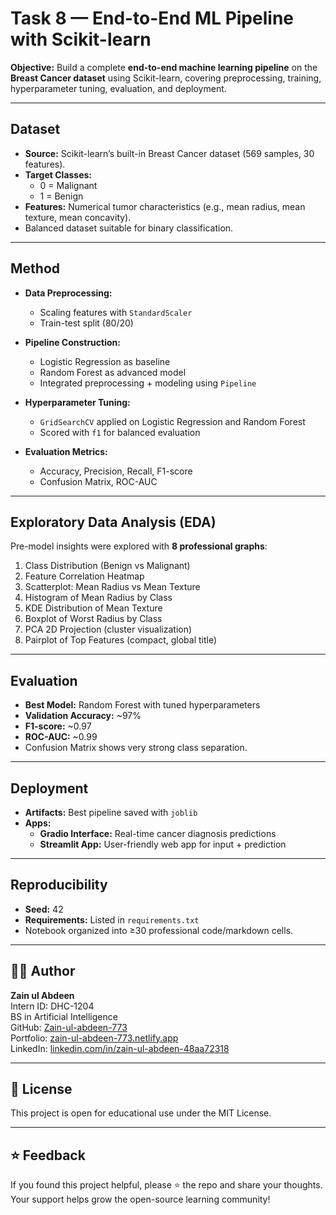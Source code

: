# Task 8 — End-to-End ML Pipeline with Scikit-learn

**Objective:** Build a complete **end-to-end machine learning pipeline** on the **Breast Cancer dataset** using Scikit-learn, covering preprocessing, training, hyperparameter tuning, evaluation, and deployment.  

---

## Dataset
- **Source:** Scikit-learn’s built-in Breast Cancer dataset (569 samples, 30 features).  
- **Target Classes:**  
  - 0 = Malignant  
  - 1 = Benign  
- **Features:** Numerical tumor characteristics (e.g., mean radius, mean texture, mean concavity).  
- Balanced dataset suitable for binary classification.  

---

## Method
- **Data Preprocessing:**  
  - Scaling features with `StandardScaler`  
  - Train-test split (80/20)  

- **Pipeline Construction:**  
  - Logistic Regression as baseline  
  - Random Forest as advanced model  
  - Integrated preprocessing + modeling using `Pipeline`  

- **Hyperparameter Tuning:**  
  - `GridSearchCV` applied on Logistic Regression and Random Forest  
  - Scored with `f1` for balanced evaluation  

- **Evaluation Metrics:**  
  - Accuracy, Precision, Recall, F1-score  
  - Confusion Matrix, ROC-AUC  

---

## Exploratory Data Analysis (EDA)
Pre-model insights were explored with **8 professional graphs**:
1. Class Distribution (Benign vs Malignant)  
2. Feature Correlation Heatmap  
3. Scatterplot: Mean Radius vs Mean Texture  
4. Histogram of Mean Radius by Class  
5. KDE Distribution of Mean Texture  
6. Boxplot of Worst Radius by Class  
7. PCA 2D Projection (cluster visualization)  
8. Pairplot of Top Features (compact, global title)  

---

## Evaluation
- **Best Model:** Random Forest with tuned hyperparameters  
- **Validation Accuracy:** ~97%  
- **F1-score:** ~0.97  
- **ROC-AUC:** ~0.99  
- Confusion Matrix shows very strong class separation.  

---

## Deployment
- **Artifacts:** Best pipeline saved with `joblib`  
- **Apps:**  
  - **Gradio Interface:** Real-time cancer diagnosis predictions  
  - **Streamlit App:** User-friendly web app for input + prediction  

---

## Reproducibility
- **Seed:** 42  
- **Requirements:** Listed in `requirements.txt`  
- Notebook organized into ≥30 professional code/markdown cells.  

---

## 👨‍💻 Author

**Zain ul Abdeen**  
Intern ID: DHC-1204  
BS in Artificial Intelligence  
GitHub: [Zain-ul-abdeen-773](https://github.com/Zain-ul-abdeen-773)  
Portfolio: [zain-ul-abdeen-773.netlify.app](https://zain-ul-abdeen-773.netlify.app/)  
LinkedIn: [linkedin.com/in/zain-ul-abdeen-48aa72318](http://www.linkedin.com/in/zain-ul-abdeen-48aa72318)

---

## 📜 License

This project is open for educational use under the MIT License.

---

## ⭐️ Feedback

If you found this project helpful, please ⭐ the repo and share your thoughts.  
Your support helps grow the open-source learning community!
